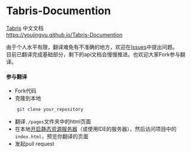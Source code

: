 # Tabris-Documention
[Tabris](https://tabrisjs.com/) 中文文档  
https://youjingyu.github.io/Tabris-Documention

由于个人水平有限，翻译难免有不准确的地方，欢迎在[Issues](https://github.com/Youjingyu/Tabris-Documention/issues)中提出问题。  
目前已翻译完成基础部分，剩下的api文档会慢慢推进。也欢迎大家Fork参与翻译。

#### 参与翻译 ####
- Fork代码
- 克隆到本地
```bash
    git clone your_repository
```
- 翻译```./pages```文件夹中的html页面
- 在本地[开启静态资源服务器](https://github.com/Youjingyu/static-server)（或使用IDE的服务器），然后访问项目中的```index.html```，预览你翻译的页面
- 发起pull request
